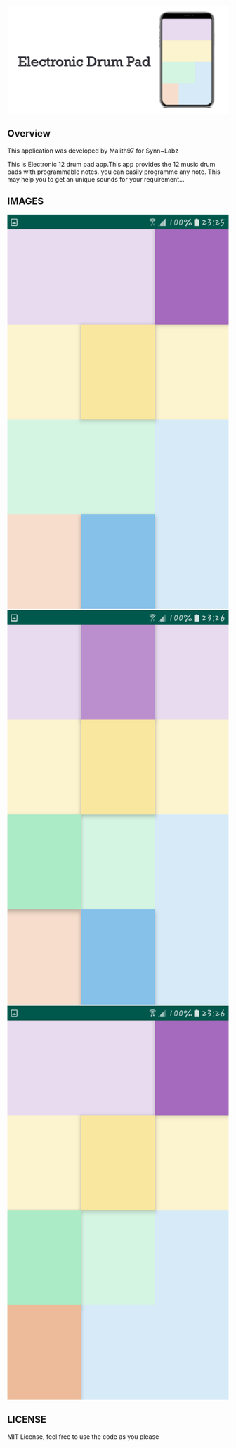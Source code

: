 ![Wallpaper](screenshots/cover.png)

## Overview

This application was developed by Malith97 for Synn~Labz

This is Electronic 12 drum pad app.This app provides the 12 music drum pads with programmable notes. you can easily programme any note. This may help you to get an unique sounds for your requirement...


## IMAGES 

![Image1](screenshots/Screenshot_1.png)
![Image2](screenshots/Screenshot_2.png)
![Image2](screenshots/Screenshot_3.png)

## LICENSE

MIT License, feel free to use the code as you please
